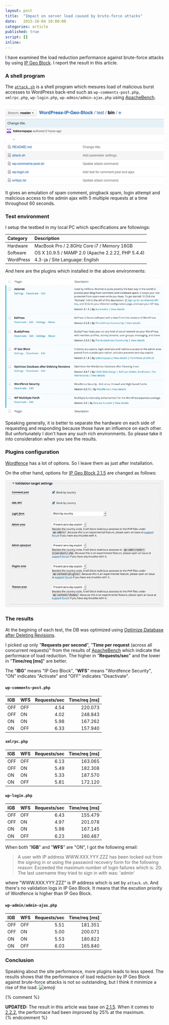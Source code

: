 ```yaml
---
layout: post
title:  "Impact on server load caused by brute-force attacks"
date:   2015-10-04 10:00:00
categories: article
published: true
script: []
inline:
---
```


I have examined the load reduction performance against brute-force attacks by 
using [IP Geo Block][IP-Geo-Block]. I report the result in this article.

<!--more-->

### A shell program ###

The [`attack.sh`][attack-sh] is a shell program which mesures load of malicious
burst accesses to WordPress back-end such as `wp-comments-post.php`, 
`xmlrpc.php`, `wp-login.php`, `wp-admin/admin-ajax.php` using 
[ApacheBench][ApacheBench].

[![attack.sh](/img/2015-10/attack-sh.png
  "attack.sh"
)][repository]

It gives an emulation of spam comment, pingback spam, login attempt and 
malicious access to the admin ajax with 5 multiple requests at a time 
throughout 60 seconds.

### Test environment ###

I setup the testbed in my local PC which specifications are followings:

| Category      | Description                                       |
|:--------------|:--------------------------------------------------|
| Hardware      | MacBook Pro / 2.8GHz Core i7 / Memory 16GB        |
| Software      | OS X 10.9.5 / MAMP 2.0 (Apache 2.2.22, PHP 5.4.4) |
| WordPress     | 4.3-ja / Site Language: English                   |

And here are the plugins which installed in the above environments:

![Plugins](/img/2015-10/Plugins.png
 "Plugins"
)

Speaking generally, it is better to separate the hardware on each side of 
requesting and responding because those have an influence on each other.
But unfortunately I don't have any such rich environments. So please take it 
into consideration when you see the results.

### Plugins configuration ###

[Wordfence][Wordfence] has a lot of options. So I leave them as just after 
installation.

On the other hand, options for [IP Geo Block 2.1.5][IP-Geo-Block] are changed 
as follows:

![Validation target settings](/img/2015-10/ValidationTarget.png
 "Validation target settings"
)

### The results ###

At the begining of each test, the DB was optimized using 
[Optimize Database after Deleting Revisions][OptimizeDB].

I picked up only "**Requests per second**", "**Time per request** (across all 
concurrent requests)" from the results of [ApacheBench][ApacheBench] which 
indicate the performace of load reduction. The higher in "**Requests/sec**" 
and the lower in "**Time/req [ms]**" are better.

The "**IBG**" means "IP Geo Block", "**WFS**" means "Wordfence Security", "ON" 
indicates "Activate" and "OFF" indicates "Deactivate".

#### `wp-comments-post.php` ####

| IGB | WFS | Requests/sec | Time/req [ms] |
|:----|:----|-------------:|--------------:|
| OFF | OFF |         4.54 |       220.073 |
| OFF | ON  |         4.02 |       248.843 |
| ON  | ON  |         5.98 |       167.262 |
| ON  | OFF |         6.33 |       157.940 |


#### `xmlrpc.php` ####

| IGB | WFS | Requests/sec | Time/req [ms] |
|:----|:----|-------------:|--------------:|
| OFF | OFF |         6.13 |       163.065 |
| OFF | ON  |         5.49 |       182.308 |
| ON  | ON  |         5.33 |       187.570 |
| ON  | OFF |         5.81 |       172.120 |

#### `wp-login.php` ####

| IGB | WFS | Requests/sec | Time/req [ms] |
|:----|:----|-------------:|--------------:|
| OFF | OFF |         6.43 |       155.479 |
| OFF | ON  |         4.97 |       201.078 |
| ON  | ON  |         5.98 |       167.145 |
| ON  | OFF |         6.23 |       160.487 |

When both "**IGB**" and "**WFS**" are "ON", I got the following email:

> A user with IP address WWW.XXX.YYY.ZZZ has been locked out from the signing 
> in or using the password recovery form for the following reason: Exceeded 
> the maximum number of login failures which is: 20. The last username they 
> tried to sign in with was: 'admin'

where "WWW.XXX.YYY.ZZZ" is IP address which is set by `attack.sh`. And there's 
no validation logs in IP Geo Block. It means that the excution priority of 
Wordfence is higher than IP Geo Block.

#### `wp-admin/admin-ajax.php` ####

| IGB | WFS | Requests/sec | Time/req [ms] |
|:----|:----|-------------:|--------------:|
| OFF | OFF |         5.51 |       181.351 |
| OFF | ON  |         5.00 |       200.071 |
| ON  | ON  |         5.53 |       180.822 |
| ON  | OFF |         6.03 |       165.840 |

### Conclusion ###

Speaking about the site performance, more plugins leads to less speed. The 
results shows that the performance of load reduction by IP Geo Block against 
brute-force attacks is not so outstanding, but I think it minimize a rise of 
the load. <span class="emoji">
![emoji](https://assets-cdn.github.com/images/icons/emoji/unicode/2728.png)
</span>

{% comment %}
<div class="alert alert-info">
  <strong>UPDATED:</strong>
  The result in this article was base on 
  <a href="/changelog/release-2.1.5.html" title="2.1.5 Release Note">2.1.5</a>.
  When it comes to 
  <a href="/changelog/release-2.2.2.html" title="2.2.2 Release Note">2.2.2</a>,
  the performace had been improved by 25% at the maximum.
</div>
{% endcomment %}

[IP-Geo-Block]: https://wordpress.org/plugins/ip-geo-block/ "WordPress › IP Geo Block « WordPress Plugins"
[repository]:   https://github.com/tokkonopapa/WordPress-IP-Geo-Block/tree/master/test/bin "WordPress-IP-Geo-Block/test/bin at master"
[attack-sh]:    https://github.com/tokkonopapa/WordPress-IP-Geo-Block/blob/master/test/bin/attack.sh "WordPress-IP-Geo-Block/attack.sh at master"
[ApacheBench]:  http://httpd.apache.org/docs/current/programs/ab.html "ab - Apache HTTP server benchmarking tool"
[Testbed]:      https://en.wikipedia.org/wiki/Testbed "Testbed - Wikipedia, the free encyclopedia"
[Wordfence]:    https://www.wordfence.com/ "WordPress Security Plugin | Wordfence"
[OptimizeDB]:   https://wordpress.org/plugins/rvg-optimize-database/ "WordPress › Optimize Database after Deleting Revisions « WordPress Plugins"
[NinjaFire]:    http://blog.nintechnet.com/wordpress-brute-force-attack-detection-plugins-comparison/ "WordPress: Brute-force attack detection plugins comparison"

